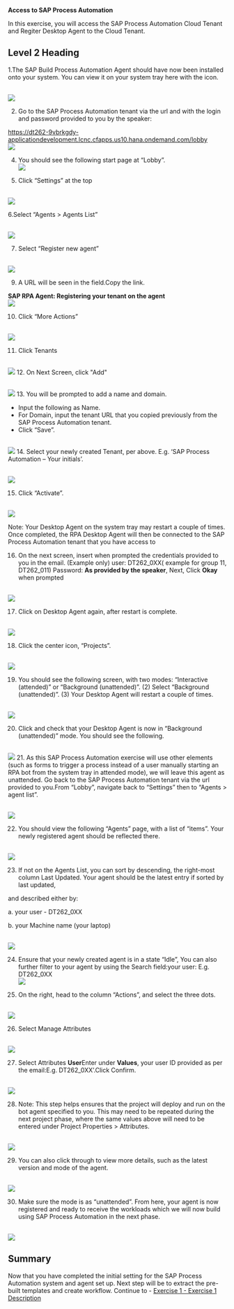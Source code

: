 <b>Access to SAP Process Automation</b>

In this exercise, you will access the SAP Process Automation Cloud Tenant and Regiter Desktop Agent to the Cloud Tenant.

## Level 2 Heading

1.The SAP Build Process Automation Agent should have now been installed onto your system. You can view it on your system tray here with the icon.

<br>![](/exercises/ex0/images/0_1.png)

2. Go to the SAP Process Automation tenant via the url and with the login and password provided to you by the speaker:

https://dt262-9vbrkgdy-applicationdevelopment.lcnc.cfapps.us10.hana.ondemand.com/lobby
<br>![](/exercises/ex0/images/0_2.png)

4. You should see the following start page at “Lobby”.
<br>![](/exercises/ex0/images/0_3.png)

5. Click “Settings” at the top

<br>![](/exercises/ex0/images/0_4.png)

6.Select “Agents > Agents List”

<br>![](/exercises/ex0/images/0_5.png)

7. Select “Register new agent”

<br>![](/exercises/ex0/images/0_6.png)

9. A URL will be seen in the field.Copy the link.

<B>SAP RPA Agent: Registering your tenant on the agent</b>
<br>![](/exercises/ex0/images/0_7.png)

10. Click “More Actions”

<br>![](/exercises/ex0/images/0_10.png)

11. Click Tenants

<br>![](/exercises/ex0/images/0_11.png)
12. On Next Screen, click "Add"

<br>![](/exercises/ex0/images/0_12.png)
13. You will be prompted to add a name and domain.
- Input the following as Name.
- For Domain, input the tenant URL that you copied previously from the SAP Process Automation tenant.
- Click “Save”.

<br>![](/exercises/ex0/images/0_13.png)
14. Select your newly created Tenant, per above. E.g. ‘SAP Process Automation – Your initials’.

<br>![](/exercises/ex0/images/0_14.png)

15. Click “Activate”.

<br>![](/exercises/ex0/images/0_15.png)

Note: Your Desktop Agent on the system tray may restart a couple of times. Once completed, the RPA Desktop Agent will then be connected
to the SAP Process Automation tenant that you have access to

16. On the next screen, insert when prompted the credentials provided to you in the email. (Example only) user: DT262_0XX( example for group 11, DT262_011) Password: <B>As provided by the speaker</b>, Next, Click <b>Okay</b> when prompted

<br>![](/exercises/ex0/images/0_16.png)

17. Click on Desktop Agent again, after restart is complete.

<br>![](/exercises/ex0/images/0_17.png)

18. Click the center icon, “Projects”.

<br>![](/exercises/ex0/images/0_18.png)

19. You should see the following screen, with two modes: “Interactive (attended)” or “Background (unattended)”. (2) Select “Background (unattended)”. (3) Your Desktop Agent will restart a couple of times.

<br>![](/exercises/ex0/images/0_19.png)

20. Click and check that your Desktop Agent is now in “Background (unattended)” mode. You should see the following.

<br>![](/exercises/ex0/images/0_20.png)
21. As this SAP Process Automation exercise will use other elements (such as forms to trigger a process instead of a user manually starting an RPA bot from the system tray in attended mode), we will leave this agent as unattended. Go back to the SAP Process Automation tenant via the url provided to you.From “Lobby”, navigate back to “Settings” then to “Agents > agent list”.

<br>![](/exercises/ex0/images/0_21.png)

22. You should view the following “Agents” page, with a list of “items”. Your newly registered agent should be reflected there.

<br>![](/exercises/ex0/images/0_22.png)

23. If not on the Agents List, you can sort by descending, the right-most column Last Updated. Your agent should be the latest entry if sorted by last updated,

and described either by:

a. your user - DT262_0XX

b. your Machine name (your laptop)

<br>![](/exercises/ex0/images/0_23.png)

24. Ensure that your newly created agent is in a state “Idle”, You can also further filter to your agent by using the Search field:your user: E.g. DT262_0XX
<br>![](/exercises/ex0/images/0_24.png)


25. On the right, head to the column “Actions”, and select the three dots.

<br>![](/exercises/ex0/images/0_25.png)

26.  Select Manage Attributes

<br>![](/exercises/ex0/images/0_26.png)

27. Select Attributes <b>User</b>Enter under <b>Values</b>, your user ID provided as per the email:E.g. DT262_0XX’.Click Confirm.

<br>![](/exercises/ex0/images/0_27.png)

28. Note: This step helps ensures that the project will deploy and run on the bot agent specified to you. This may need to be repeated during the next project phase, where the same values above will need to be entered under Project Properties > Attributes.

<br>![](/exercises/ex0/images/0_28.png)

29. You can also click through to view more details, such as the latest version and mode of the agent.

<br>![](/exercises/ex0/images/0_29.png)

30. Make sure the mode is as “unattended”. From here, your agent is now registered and ready to receive the workloads which we will now build using SAP Process Automation in the next phase.

<br>![](/exercises/ex0/images/0_30.png)

## Summary

Now that you have completed the initial setting for the SAP Process Automation system and agent set up. Next step will be to extract the pre-built templates and create workflow.
Continue to - [Exercise 1 - Exercise 1 Description](../ex1/README.md)
